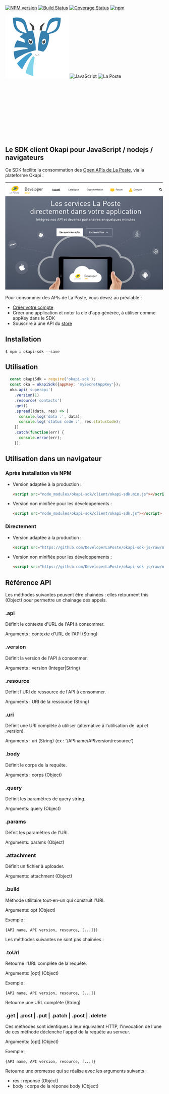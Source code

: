 [![NPM version](https://badge.fury.io/js/okapi-sdk.svg)](http://badge.fury.io/js/okapi-sdk)
[![Build Status](https://travis-ci.org/DeveloperLaPoste/okapi-sdk-js.png?branch=master)](https://travis-ci.org/DeveloperLaPoste/okapi-sdk-js)
[![Coverage Status](https://coveralls.io/repos/DeveloperLaPoste/okapi-sdk-js/badge.svg)](https://coveralls.io/r/DeveloperLaPoste/okapi-sdk-js)
[![npm](https://img.shields.io/npm/l/express.svg?style=flat-square)]()

<div>
<img style="display: inline-block" title="Okapi" src="https://github.com/DeveloperLaPoste/okapi-sdk-js/raw/master/assets/img/okapi-logo-200.png"> 
<img style="display: inline-block" title="JavaScript" src="http://i.stack.imgur.com/Mmww2.png"> 
<img style="display: inline-block" title="La Poste" src="https://logorigine.files.wordpress.com/2011/10/logo-la-poste.jpg" height="200"> 
</div>

## Le SDK client Okapi pour JavaScript / nodejs / navigateurs

Ce SDK facilite la consommation des [Open APIs de La Poste](https://developer.laposte.fr/), via la plateforme Okapi :

![Developer La Poste](https://github.com/DeveloperLaPoste/okapi-sdk-js/raw/master/assets/img/developer-laposte-fr-screenshot.png)

Pour consommer des APIs de La Poste, vous devez au préalable :
- [Créer votre compte](https://developer.laposte.fr/inscription/)
- Créer une application et noter la clé d'app générée, à utiliser comme appKey dans le SDK
- Souscrire à une API du [store](https://developer.laposte.fr/produit/)
 
## Installation

```
$ npm i okapi-sdk --save
```

## Utilisation

```javascript
  const okapiSdk = require('okapi-sdk');
  const oka = okapiSdk({appKey: 'mySecretAppKey'});
  oka.api('superapi')
    .version(1)
    .resource('contacts')
    .get()
    .spread((data, res) => {
      console.log('data :', data);
      console.log('status code :', res.statusCode);
    })
    .catch(function(err) {
      console.error(err);
    });
```

## Utilisation dans un navigateur

### Après installation via NPM

- Version adaptée à la production :

    ```html
    <script src="node_modules/okapi-sdk/client/okapi-sdk.min.js"></script>
    ```

- Version non minifiée pour les développements :

    ```html
    <script src="node_modules/okapi-sdk/client/okapi-sdk.js"></script>
    ```

### Directement

- Version adaptée à la production :

    ```html
    <script src="https://github.com/DeveloperLaPoste/okapi-sdk-js/raw/master/client/okapi-sdk.min.js"></script>
    ```

- Version non minifiée pour les développements :

    ```html
    <script src="https://github.com/DeveloperLaPoste/okapi-sdk-js/raw/master/client/okapi-sdk.js"></script>
    ```

## Référence API

Les méthodes suivantes peuvent être chainées : elles retournent this (Object) pour permettre un chainage des appels.

### .api

Définit le contexte d'URL de l'API à consommer.

Arguments : contexte d'URL de l'API (String)

### .version

Définit la version de l'API à consommer.

Arguments : version (Integer|String)

### .resource

Définit l'URI de ressource de l'API à consommer.

Arguments : URI de la ressource (String)

### .uri

Définit une URI complète à utiliser (alternative à l'utilisation de .api et .version).

Arguments : uri (String) (ex : '/APIname/APIversion/resource')

### .body

Définit le corps de la requête.

Arguments : corps (Object)

### .query

Définit les paramètres de query string.

Arguments: query (Object)

### .params

Défnit les paramètres de l'URI.

Arguments: params (Object)

### .attachment

Définit un fichier à uploader.

Arguments: attachment (Object)

### .build

Méthode utilitaire tout-en-un qui construit l'URI.

Arguments: opt (Object)
 
Exemple :

```{API name, API version, resource, [...]})```

Les méthodes suivantes ne sont pas chainées :

### .toUrl

Retourne l'URL complète de la requête.

Arguments: [opt] (Object)

Exemple : 

```{API name, API version, resource, [...]}```

Retourne une URL complète (String)

### .get | .post | .put | .patch | .post | .delete

Ces méthodes sont identiques à leur équivalent HTTP, l'invocation de l'une de ces méthode déclenche l'appel de la requête au serveur.

Arguments: [opt] (Object)

Exemple : 

```{API name, API version, resource, [...]}```

Retourne une promesse qui se réalise avec les arguments suivants :
- res : réponse (Object)
- body : corps de la réponse body (Object)

